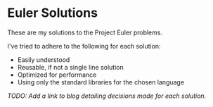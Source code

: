 # Euler Solutions

These are my solutions to the Project Euler problems.

I've tried to adhere to the following for each solution:

- Easily understood
- Reusable, if not a single line solution
- Optimized for performance
- Using only the standard libraries for the chosen language

*TODO: Add a link to blog detailing decisions made for each solution.*
